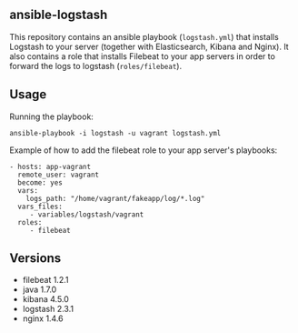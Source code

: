 ## ansible-logstash

This repository contains an ansible playbook (`logstash.yml`) that installs Logstash to your server (together with Elasticsearch, Kibana and Nginx). It also contains a role that installs Filebeat to your app servers in order to forward the logs to logstash (`roles/filebeat`).

## Usage

Running the playbook:

```
ansible-playbook -i logstash -u vagrant logstash.yml
```

Example of how to add the filebeat role to your app server's playbooks:

```
- hosts: app-vagrant
  remote_user: vagrant
  become: yes
  vars:
    logs_path: "/home/vagrant/fakeapp/log/*.log"
  vars_files:
     - variables/logstash/vagrant
  roles:
     - filebeat
```

## Versions
* filebeat 1.2.1
* java 1.7.0
* kibana 4.5.0
* logstash 2.3.1
* nginx 1.4.6
